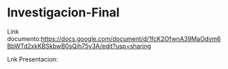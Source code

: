 # Investigacion-Final

Link documento:https://docs.google.com/document/d/1fcK2OfwnA39MaOdvm6BbWTd2xkKBSkbwB0sQih75y3A/edit?usp=sharing

Lnk Presentacion:

